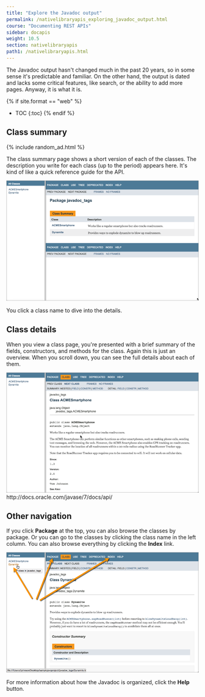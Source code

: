 ```yaml
---
title: "Explore the Javadoc output"
permalink: /nativelibraryapis_exploring_javadoc_output.html
course: "Documenting REST APIs"
sidebar: docapis
weight: 10.5
section: nativelibraryapis
path1: /nativelibraryapis.html
---
```


The Javadoc output hasn't changed much in the past 20 years, so in some sense it's predictable and familiar. On the other hand, the output is dated and lacks some critical features, like search, or the ability to add more pages. Anyway, it is what it is.

{% if site.format == "web" %}
* TOC
{:toc}
{% endif %}

## Class summary

{% include random_ad.html %}

The class summary page shows a short version of each of the classes. The description you write for each class (up to the period) appears here. It's kind of like a quick reference guide for the API.

<img src="images/classsummary.png" alt="Class summary" />

You click a class name to dive into the details.

## Class details

When you view a class page, you're presented with a brief summary of the fields, constructors, and methods for the class. Again this is just an overview. When you scroll down, you can see the full details about each of them.

<img src="images/fulldetails.png" alt="full class details" />
http://docs.oracle.com/javase/7/docs/api/

## Other navigation

If you click **Package** at the top, you can also browse the classes by package. Or you can go to the classes by clicking the class name in the left column. You can also browse everything by clicking the **Index** link.

<img src="images/allclassesjavadoc.png" alt="Left pane" />

For more information about how the Javadoc is organized, click the **Help** button.

